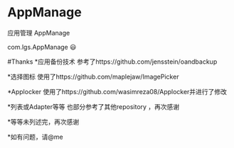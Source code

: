 # AppManage
应用管理 AppManage

com.lgs.AppManage    :smiley:

#Thanks
*应用备份技术 参考了https://github.com/jensstein/oandbackup 

*选择图标 使用了https://github.com/maplejaw/ImagePicker

*Applocker 使用了https://github.com/wasimreza08/Applocker并进行了修改

*列表或Adapter等等 也部分参考了其他repository ，再次感谢

*等等未列述完，再次感谢

*如有问题，请@me
